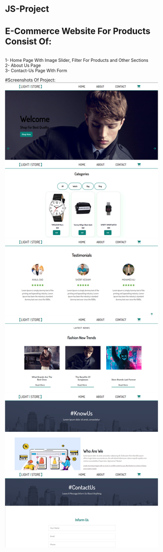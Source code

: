 # JS-Project

# E-Commerce Website For Products Consist Of:
<br />
1- Home Page With Image Slider, Filter For Products and Other Sections
<br />
2- About Us Page
<br />
3- Contact-Us Page With Form
<br />

#Screenshots Of Project:
<br />
![alt text](https://github.com/OmarElshankery/JS-Project/blob/main/images/Screenshots/Screenshot%20(474).png)
<br />
![alt text](https://github.com/OmarElshankery/JS-Project/blob/main/images/Screenshots/Screenshot%20(475).png)
<br />
![alt text](https://github.com/OmarElshankery/JS-Project/blob/main/images/Screenshots/Screenshot%20(477).png)
<br />
![alt text](https://github.com/OmarElshankery/JS-Project/blob/main/images/Screenshots/Screenshot%20(481).png)
<br />
![alt text](https://github.com/OmarElshankery/JS-Project/blob/main/images/Screenshots/Screenshot%20(478).png)
<br />
![alt text](https://github.com/OmarElshankery/JS-Project/blob/main/images/Screenshots/Screenshot%20(480).png)
